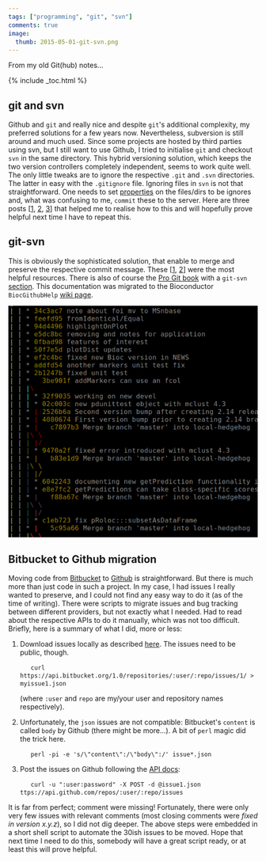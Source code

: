 ```yaml
---
tags: ["programming", "git", "svn"]
comments: true
image:
  thumb: 2015-05-01-git-svn.png
---
```


From my old Git(hub) notes...

<!--more-->

{% include _toc.html %}

## git and svn

Github and `git` and really nice and despite `git`'s additional
complexity, my preferred solutions for a few years now. Nevertheless,
subversion is still around and much used. Since some projects are
hosted by third parties using svn, but I still want to use Github, I
tried to initialise `git` and checkout `svn` in the same
directory. This hybrid versioning solution, which keeps the two
version controllers completely independent, seems to work quite
well. The only little tweaks are to ignore the respective `.git` and
`.svn` directories. The latter in easy with the `.gitignore`
file. Ignoring files in `svn` is not that straightforward. One needs
to set [properties](http://svnbook.red-bean.com/en/1.1/ch07s02.html)
on the files/dirs to be ignores and, what was confusing to me,
`commit` these to the server. Here are three posts
[[1](http://stackoverflow.com/questions/116074/how-to-ignore-a-directory-with-svn),
[2](http://blog.bogojoker.com/2008/07/command-line-svnignore-a-file/),
[3](http://www.math-linux.com/spip.php?article110)] that helped me to
realise how to this and will hopefully prove helpful next time I have
to repeat this.

## git-svn

This is obviously the sophisticated solution, that enable to merge and
preserve the respective commit message. These
[[1](http://ivanz.com/2009/01/15/selective-import-of-svn-branches-into-a-gitgit-svn-repository/),
[2](http://stackoverflow.com/questions/296975/how-do-i-tell-git-svn-about-a-remote-branch-created-after-i-fetched-the-repo)]
were the most helpful resources. There is also of course the
[Pro Git book](http://git-scm.com/book) with a `git-svn`
[section](http://git-scm.com/book/ch8-1.html). This documentation was
migrated to the Bioconductor `BiocGithubHelp`
[wiki page](https://github.com/Bioconductor/BiocGithubHelp/wiki/Managing-your-Bioc-code-on-hedgehog-and-github).

![git-svn lola](/images/2015-05-01-git-svn.png)

## Bitbucket to Github migration

Moving code from [Bitbucket](https://bitbucket.org/lgatto) to
[Github](https://github.com/lgatto) is straightforward. But there is
much more than just code in such a project. In my case, I had issues I
really wanted to preserve, and I could not find any easy way to do it
(as of the time of writing). There were scripts to migrate issues and
bug tracking between different providers, but not exactly what I
needed. Had to read about the respective APIs to do it manually, which
was not too difficult. Briefly, here is a summary of what I did, more
or less:

1. Download issues locally as described
   [here](https://confluence.atlassian.com/display/BITBUCKET/Issues). The
   issues need to be public, though.

          curl https://api.bitbucket.org/1.0/repositories/:user/:repo/issues/1/ > myissue1.json


   (where `:user` and `repo` are my/your user and repository names
   respectively).

2. Unfortunately, the `json` issues are not compatible: Bitbucket's
   `content` is called `body` by Github (there might be more...). A
   bit of `perl` magic did the trick here.

          perl -pi -e 's/\"content\":/\"body\":/' issue*.json

3. Post the issues on Github following the
   [API docs](http://superuser.com/questions/149329/what-is-the-curl-command-line-syntax-to-do-a-post-request):

          curl -u ":user:password" -X POST -d @issue1.json ttps://api.github.com/repos/:user/:repo/issues

It is far from perfect; comment were missing! Fortunately, there were
only very few issues with relevant comments (most closing comments
were _fixed in version x.y.z_), so I did not dig deeper. The above
steps were embedded in a short shell script to automate the 30ish
issues to be moved. Hope that next time I need to do this, somebody
will have a great script ready, or at least this will prove helpful.
